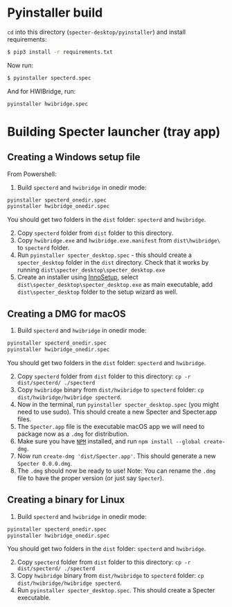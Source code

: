 # Pyinstaller build

`cd` into this directory (`specter-desktop/pyinstaller`) and install requirements:

```bash
$ pip3 install -r requirements.txt
```

Now run:

```bash
$ pyinstaller specterd.spec
```

And for HWIBridge, run: 

```bash
pyinstaller hwibridge.spec
```

# Building Specter launcher (tray app)

## Creating a Windows setup file

From Powershell:

1. Build `specterd` and `hwibridge` in onedir mode:

```bash
pyinstaller specterd_onedir.spec
pyinstaller hwibridge_onedir.spec
```

You should get two folders in the `dist` folder: `specterd` and `hwibridge`.

2. Copy `specterd` folder from `dist` folder to this directory.
3. Copy `hwibridge.exe` and `hwibridge.exe.manifest` from `dist\hwibridge\` to `specterd` folder.
4. Run `pyinstaller specter_desktop.spec` - this should create a `specter_desktop` folder in the `dist` directory. Check that it works by running `dist\specter_desktop\specter_desktop.exe`
5. Create an installer using [InnoSetup](https://jrsoftware.org/isdl.php#stable), select `dist\specter_desktop\specter_desktop.exe` as main executable, add `dist\specter_desktop` folder to the setup wizard as well.

## Creating a DMG for macOS

1. Build `specterd` and `hwibridge` in onedir mode:

```bash
pyinstaller specterd_onedir.spec
pyinstaller hwibridge_onedir.spec
```

You should get two folders in the `dist` folder: `specterd` and `hwibridge`.

2. Copy `specterd` folder from `dist` folder to this directory: `cp -r dist/specterd/ ./specterd`
3. Copy `hwibridge` binary from `dist/hwibridge` to `specterd` folder: `cp dist/hwibridge/hwibridge specterd`.
4. Now in the terminal, run `pyinstaller specter_desktop.spec` (you might need to use sudo). This should create a new Specter and Specter.app files.
5. The `Specter.app` file is the executable macOS app we will need to package now as a `.dmg` for distribution.
6. Make sure you have [`NPM`](https://www.npmjs.com/get-npm) installed, and run `npm install --global create-dmg`.
7. Now run `create-dmg 'dist/Specter.app'`. This should generate a new `Specter 0.0.0.dmg`.
8. The `.dmg` should now be ready to use! Note: You can rename the `.dmg` file to have the proper version (or just say `Specter`).

## Creating a binary for Linux

1. Build `specterd` and `hwibridge` in onedir mode:

```bash
pyinstaller specterd_onedir.spec
pyinstaller hwibridge_onedir.spec
```

You should get two folders in the `dist` folder: `specterd` and `hwibridge`.

2. Copy `specterd` folder from `dist` folder to this directory: `cp -r dist/specterd/ ./specterd`
3. Copy `hwibridge` binary from `dist/hwibridge` to `specterd` folder: `cp dist/hwibridge/hwibridge specterd`.
4. Run `pyinstaller specter_desktop.spec`. This should create a Specter executable.

